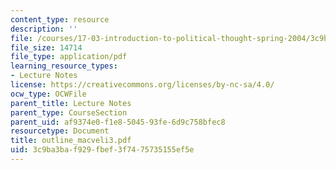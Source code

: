 ```yaml
---
content_type: resource
description: ''
file: /courses/17-03-introduction-to-political-thought-spring-2004/3c9ba3baf929fbef3f7475735155ef5e_outline_macveli3.pdf
file_size: 14714
file_type: application/pdf
learning_resource_types:
- Lecture Notes
license: https://creativecommons.org/licenses/by-nc-sa/4.0/
ocw_type: OCWFile
parent_title: Lecture Notes
parent_type: CourseSection
parent_uid: af9374e0-f1e8-5045-93fe-6d9c758bfec8
resourcetype: Document
title: outline_macveli3.pdf
uid: 3c9ba3ba-f929-fbef-3f74-75735155ef5e
---
```

